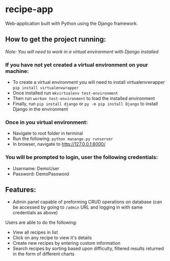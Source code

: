 # recipe-app

Web-application built with Python using the Django framework. 

## How to get the project running:

*Note: You will need to work in a virtual environment with Django installed*

### If you have not yet created a virtual environment on your machine:

- To create a virtual environment you will need to install virtualenvwrapper `pip install virtualenvwrapper`
- Once installed run `mkvirtualenv test-environment`
- Then run `workon test-environment` to load the installed environment
- Finally, run `pip install django` or `py -m pip install Django` to install Django in the environment

### Once in you virtual environment:

- Navigate to root folder in terminal
- Run the following: `python manange.py runserver`
- In browser, navigate to http://127.0.0.1:8000/

### You will be prompted to login, user the following credentials:

- Username: DemoUser
- Password: DemoPassword

## Features:

- Admin panel capable of preforming CRUD operations on database (can be accessed by going to `/admin` URL and logging in with same credentials as above)

Users are able to do the following:
- View all recipes in list
- Click on any recipe to view it's details
- Create new recipes by entering custom information
- Search recipes by sorting based upon difficulty, filtered results returned in the form of different charts
